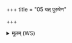 +++
title = "05 यत् पुरुषेण"

+++
<details><summary>मूलम् (WS)</summary>

यत् पुरुषेण हविषा देवा यज्ञमतन्वत ।  
क्वस्वीत्तदद्य नो श्रेयान् यद् वि हव्येनेजिरे ॥॥ ६ ॥  
इन्द्रः सुत्रामा स्ववाङ् अवोभिः सुमृडीको भवतु विश्व वेदाः ।  
बाधतां द्वेषो अभयं नः कृणोतु सुवीर्यस्य पतयः स्याम ॥ ७ ॥
</details>